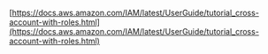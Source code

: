 [https://docs.aws.amazon.com/IAM/latest/UserGuide/tutorial_cross-account-with-roles.html](https://docs.aws.amazon.com/IAM/latest/UserGuide/tutorial_cross-account-with-roles.html)

<!--stackedit_data:
eyJoaXN0b3J5IjpbLTEzMTkxMDcwMDddfQ==
-->